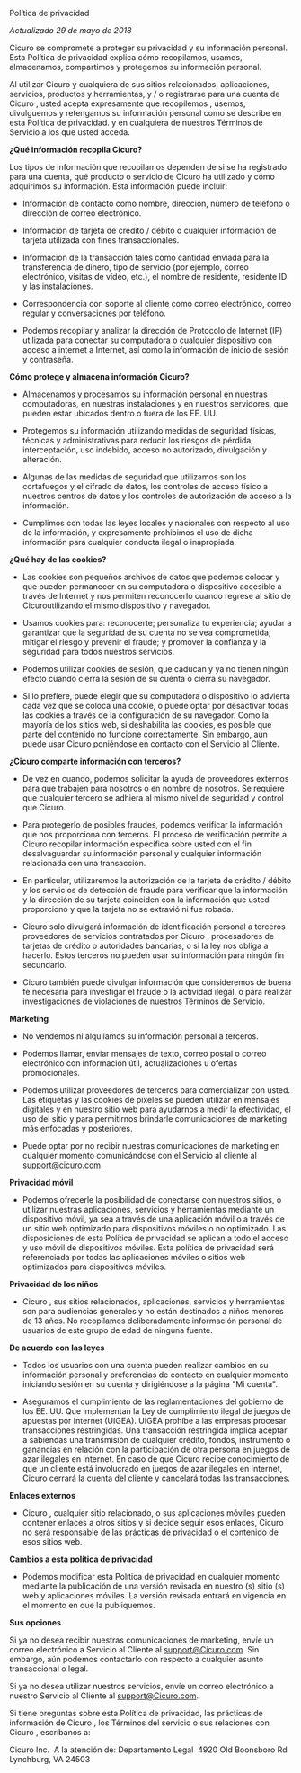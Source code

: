 Política de privacidad

*Actualizado 29 de mayo de 2018*

Cicuro se compromete a proteger su privacidad y su información personal. Esta Política de privacidad explica cómo recopilamos, usamos, almacenamos, compartimos y protegemos su información personal. 

Al utilizar Cicuro y cualquiera de sus sitios relacionados, aplicaciones, servicios, productos y herramientas, y / o registrarse para una cuenta de Cicuro , usted acepta expresamente que recopilemos , usemos, divulguemos y retengamos su información personal como se describe en esta Política de privacidad. y en cualquiera de nuestros Términos de Servicio a los que usted acceda.  

**¿Qué información recopila Cicuro?**

Los tipos de información que recopilamos dependen de si se ha registrado para una cuenta, qué producto o servicio de Cicuro ha utilizado y cómo adquirimos su información. Esta información puede incluir:

* Información de contacto como nombre, dirección, número de teléfono o dirección de correo electrónico.

* Información de tarjeta de crédito / débito o cualquier información de tarjeta utilizada con fines transaccionales.

* Información de la transacción tales como cantidad enviada para la transferencia de dinero, tipo de servicio (por ejemplo, correo electrónico, visitas de vídeo, etc.), el nombre de residente, residente ID y las instalaciones.

* Correspondencia con soporte al cliente como correo electrónico, correo regular y conversaciones por teléfono.

* Podemos recopilar y analizar la dirección de Protocolo de Internet (IP) utilizada para conectar su computadora o cualquier dispositivo con acceso a internet a Internet, así como la información de inicio de sesión y contraseña.

**Cómo protege y almacena información Cicuro?**

* Almacenamos y procesamos su información personal en nuestras computadoras, en nuestras instalaciones y en nuestros servidores, que pueden estar ubicados dentro o fuera de los EE. UU.

* Protegemos su información utilizando medidas de seguridad físicas, técnicas y administrativas para reducir los riesgos de pérdida, interceptación, uso indebido, acceso no autorizado, divulgación y alteración.

* Algunas de las medidas de seguridad que utilizamos son los cortafuegos y el cifrado de datos, los controles de acceso físico a nuestros centros de datos y los controles de autorización de acceso a la información.

* Cumplimos con todas las leyes locales y nacionales con respecto al uso de la información, y expresamente prohibimos el uso de dicha información para cualquier conducta ilegal o inapropiada.

**¿Qué hay de las cookies?**

* Las cookies son pequeños archivos de datos que podemos colocar y que pueden permanecer en su computadora o dispositivo accesible a través de Internet y nos permiten reconocerlo cuando regrese al sitio de Cicuroutilizando el mismo dispositivo y navegador.

* Usamos cookies para: reconocerte; personaliza tu experiencia; ayudar a garantizar que la seguridad de su cuenta no se vea comprometida; mitigar el riesgo y prevenir el fraude; y promover la confianza y la seguridad para todos nuestros servicios.

* Podemos utilizar cookies de sesión, que caducan y ya no tienen ningún efecto cuando cierra la sesión de su cuenta o cierra su navegador.

* Si lo prefiere, puede elegir que su computadora o dispositivo lo advierta cada vez que se coloca una cookie, o puede optar por desactivar todas las cookies a través de la configuración de su navegador. Como la mayoría de los sitios web, si deshabilita las cookies, es posible que parte del contenido no funcione correctamente. Sin embargo, aún puede usar Cicuro poniéndose en contacto con el Servicio al Cliente.

**¿Cicuro comparte información con terceros?**

* De vez en cuando, podemos solicitar la ayuda de proveedores externos para que trabajen para nosotros o en nombre de nosotros. Se requiere que cualquier tercero se adhiera al mismo nivel de seguridad y control que Cicuro.

* Para protegerlo de posibles fraudes, podemos verificar la información que nos proporciona con terceros. El proceso de verificación permite a Cicuro recopilar información específica sobre usted con el fin desalvaguardar su información personal y cualquier información relacionada con una transacción.

* En particular, utilizaremos la autorización de la tarjeta de crédito / débito y los servicios de detección de fraude para verificar que la información y la dirección de su tarjeta coinciden con la información que usted proporcionó y que la tarjeta no se extravió ni fue robada.

* Cicuro solo divulgará información de identificación personal a terceros proveedores de servicios contratados por Cicuro , procesadores de tarjetas de crédito o autoridades bancarias, o si la ley nos obliga a hacerlo. Estos terceros no pueden usar su información para ningún fin secundario.

* Cicuro también puede divulgar información que consideremos de buena fe necesaria para investigar el fraude o la actividad ilegal, o para realizar investigaciones de violaciones de nuestros Términos de Servicio.

**Márketing**

* No vendemos ni alquilamos su información personal a terceros.

* Podemos llamar, enviar mensajes de texto, correo postal o correo electrónico con información útil, actualizaciones u ofertas promocionales.

* Podemos utilizar proveedores de terceros para comercializar con usted. Las etiquetas y las cookies de píxeles se pueden utilizar en mensajes digitales y en nuestro sitio web para ayudarnos a medir la efectividad, el uso del sitio y para permitirnos brindarle comunicaciones de marketing más enfocadas y posteriores.

* Puede optar por no recibir nuestras comunicaciones de marketing en cualquier momento comunicándose con el Servicio al cliente al [support@cicuro.com](mailto:support@cicuro.com).

**Privacidad móvil**

* Podemos ofrecerle la posibilidad de conectarse con nuestros sitios, o utilizar nuestras aplicaciones, servicios y herramientas mediante un dispositivo móvil, ya sea a través de una aplicación móvil o a través de un sitio web optimizado para dispositivos móviles o no optimizado. Las disposiciones de esta Política de privacidad se aplican a todo el acceso y uso móvil de dispositivos móviles. Esta política de privacidad será referenciada por todas las aplicaciones móviles o sitios web optimizados para dispositivos móviles.

**Privacidad de los niños**

* Cicuro , sus sitios relacionados, aplicaciones, servicios y herramientas son para audiencias generales y no están destinados a niños menores de 13 años. No recopilamos deliberadamente información personal de usuarios de este grupo de edad de ninguna fuente.

**De acuerdo con las leyes**

* Todos los usuarios con una cuenta pueden realizar cambios en su información personal y preferencias de contacto en cualquier momento iniciando sesión en su cuenta y dirigiéndose a la página "Mi cuenta".

* Aseguramos el cumplimiento de las reglamentaciones del gobierno de los EE. UU. Que implementan la Ley de cumplimiento ilegal de juegos de apuestas por Internet (UIGEA). UIGEA prohíbe a las empresas procesar transacciones restringidas. Una transacción restringida implica aceptar a sabiendas una transmisión de cualquier crédito, fondos, instrumento o ganancias en relación con la participación de otra persona en juegos de azar ilegales en Internet. En caso de que Cicuro recibe conocimiento de que un cliente está involucrado en juegos de azar ilegales en Internet, Cicuro cerrará la cuenta del cliente y cancelará todas las transacciones.

**Enlaces externos**

* Cicuro , cualquier sitio relacionado, o sus aplicaciones móviles pueden contener enlaces a otros sitios y si decide seguir esos enlaces, Cicuro no será responsable de las prácticas de privacidad o el contenido de esos sitios web.

**Cambios a esta política de privacidad**

* Podemos modificar esta Política de privacidad en cualquier momento mediante la publicación de una versión revisada en nuestro (s) sitio (s) web y aplicaciones móviles. La versión revisada entrará en vigencia en el momento en que la publiquemos.

**Sus opciones**

Si ya no desea recibir nuestras comunicaciones de marketing, envíe un correo electrónico a Servicio al Cliente al   [support@Cicuro.com](mailto:support@jpay.com). Sin embargo, aún podemos contactarlo con respecto a cualquier asunto transaccional o legal.

Si ya no desea utilizar nuestros servicios, envíe un correo electrónico a nuestro Servicio al Cliente al   [support@Cicuro.com](mailto:support@jpay.com).

Si tiene preguntas sobre esta Política de privacidad, las prácticas de información de Cicuro , los Términos del servicio o sus relaciones con Cicuro , escríbanos a:

Cicuro Inc. 
A la atención de: Departamento Legal  
4920 Old Boonsboro Rd
Lynchburg, VA 24503

